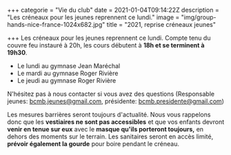 +++
categorie = "Vie du club"
date = 2021-01-04T09:14:22Z
description = "Les créneaux pour les jeunes reprennent ce lundi."
image = "img/group-hands-nice-france-1024x682.jpg"
title = "2021, reprise créneaux jeunes"

+++
Les créneaux pour les jeunes reprennent ce lundi. Compte tenu du couvre feu instauré à 20h, les cours débutent à **18h et se terminent à 19h30**.

* Le lundi au gymnase Jean Maréchal
* Le mardi au gymnase Roger Rivière
* Le jeudi au gymnase Roger Rivière

N'hésitez pas à nous contacter si vous avez des questions (Responsable jeunes: bcmb.jeunes@gmail.com, présidente: bcmb.presidente@gmail.com)

Les mesures barrières seront toujours d'actualité. Nous vous rappelons donc que les **vestiaires ne sont pas accessibles** et que vos enfants devront **venir en tenue sur eux** avec le **masque qu'ils porteront toujours,** en dehors des moments sur le terrain. Les sanitaires seront en accès limité, **prévoir également la gourde** pour boire pendant le créneau.